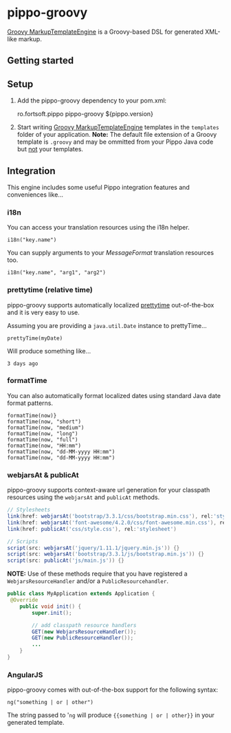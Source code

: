 pippo-groovy
=====================

[Groovy MarkupTemplateEngine][groovy] is a Groovy-based DSL for generated XML-like markup.

Getting started
---------------

Setup
-----

1) Add the pippo-groovy dependency to your pom.xml:

    <dependency>
        <groupId>ro.fortsoft.pippo</groupId>
        <artifactId>pippo-groovy</artifactId>
        <version>${pippo.version}</version>
    </dependency>

2)  Start writing [Groovy MarkupTemplateEngine][groovy] templates in the `templates` folder of your application.
**Note:** The default file extension of a Groovy template is `.groovy` and may be ommitted from your Pippo Java code but <u>not</u> your templates.

Integration
-----

This engine includes some useful Pippo integration features and conveniences like... 

### i18n

You can access your translation resources using the i18n helper.

    i18n("key.name")

You can supply arguments to your *MessageFormat* translation resources too.

    i18n("key.name", "arg1", "arg2")

### prettytime (relative time)

pippo-groovy supports automatically localized [prettytime][prettytime] out-of-the-box and it is very easy to use.

Assuming you are providing a `java.util.Date` instance to prettyTime...

    prettyTime(myDate)

Will produce something like...

    3 days ago

### formatTime

You can also automatically format localized dates using standard Java date format patterns.

    formatTime(now)}
    formatTime(now, "short")
    formatTime(now, "medium")
    formatTime(now, "long")
    formatTime(now, "full")
    formatTime(now, "HH:mm")
    formatTime(now, "dd-MM-yyyy HH:mm")
    formatTime(now, "dd-MM-yyyy HH:mm")

### webjarsAt & publicAt

pippo-groovy supports context-aware url generation for your classpath resources using the `webjarsAt` and `publicAt` methods.

```groovy
// Stylesheets
link(href: webjarsAt('bootstrap/3.3.1/css/bootstrap.min.css'), rel:'stylesheet')
link(href: webjarsAt('font-awesome/4.2.0/css/font-awesome.min.css'), rel:'stylesheet')
link(href: publicAt('css/style.css'), rel:'stylesheet')

// Scripts
script(src: webjarsAt('jquery/1.11.1/jquery.min.js')) {}
script(src: webjarsAt('bootstrap/3.3.1/js/bootstrap.min.js')) {}
script(src: publicAt('js/main.js')) {}
```

**NOTE:** Use of these methods require that you have registered a `WebjarsResourceHandler` and/or a `PublicResourcehandler`.

```java
public class MyApplication extends Application {
 @Override
    public void init() {
        super.init();

        // add classpath resource handlers
        GET(new WebjarsResourceHandler());
        GET(new PublicResourceHandler());
        ...
    }
}
```

### AngularJS

pippo-groovy comes with out-of-the-box support for the following syntax:

    ng("something | or | other")

The string passed to '`ng` will produce `{{something | or | other}}` in your generated template.

[groovy]: http://groovy-lang.org/docs/latest/html/documentation/markup-template-engine.html
[prettytime]: http://ocpsoft.org/prettytime
